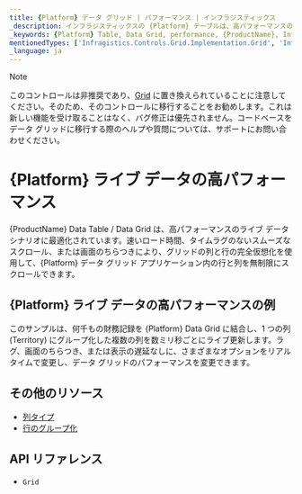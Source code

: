 ```yaml
---
title: {Platform} データ グリッド | パフォーマンス | インフラジスティックス
_description: インフラジスティックスの {Platform} テーブルは、高パフォーマンスのデータ シナリオに使用されています。完全仮想化を使用して、無限の数の行と列を無制限にスクロールできます。{ProductName} テーブル チュートリアルを是非お試しください!
_keywords: {Platform} Table, Data Grid, performance, {ProductName}, Infragistics, data binding, {Platform} テーブル, データ グリッド, パフォーマンス, データ バインディング, インフラジスティックス
mentionedTypes: ['Infragistics.Controls.Grid.Implementation.Grid', 'Infragistics.Controls.Grid.Implementation.Column']
_language: ja
---
```


<!-- Blazor, WebComponents -->

> [!Note]
このコントロールは非推奨であり、[Grid](../data-grid.md) に置き換えられていることに注意してください。そのため、そのコントロールに移行することをお勧めします。これは新しい機能を受け取ることはなく、バグ修正は優先されません。コードベースをデータ グリッドに移行する際のヘルプや質問については、サポートにお問い合わせください。

<!-- end: Blazor, WebComponents -->

# {Platform} ライブ データの高パフォーマンス

{ProductName} Data Table / Data Grid は、高パフォーマンスのライブ データ シナリオに最適化されています。速いロード時間、タイムラグのないスムーズなスクロール、または画面のちらつきにより、グリッドの列と行の完全仮想化を使用して、{Platform} データ グリッド アプリケーション内の行と列を無制限にスクロールできます。

## {Platform} ライブ データの高パフォーマンスの例

このサンプルは、何千もの財務記録を {Platform} Data Grid に結合し、1 つの列 (Territory) にグループ化した複数の列を数ミリ秒ごとにライブ更新します。ラグ、画面のちらつき、または表示の遅延なしに、さまざまなオプションをリアル タイムで変更し、データ グリッドのパフォーマンスを変更できます。


<code-view style="height: 600px"
           data-demos-base-url="{environment:dvDemosBaseUrl}"
           iframe-src="{environment:dvDemosBaseUrl}/grids/data-grid-performance"
           alt="{Platform} ライブ データの高パフォーマンスの例"
           github-src="grids/data-grid/performance">
</code-view>

<div class="divider--half"></div>


## その他のリソース

<!-- Angular, React, WebComponents -->
<!-- TODO fix build flagging list items -->
<!-- - [仮想データのバインディング](remote-data.md) -->
<!-- end: Angular, React, WebComponents -->
- [列タイプ ](column-types.md)
- [行のグループ化](row-grouping.md)


## API リファレンス

 - `Grid`